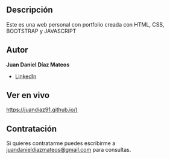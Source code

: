 ## Descripción

Este es una web personal con portfolio creada con HTML, CSS, BOOTSTRAP y JAVASCRIPT

## Autor 
**Juan Daniel Díaz Mateos**

* [LinkedIn](https://www.linkedin.com/in/juan-ddm/)


## Ver en vivo

[https://juandiaz91.github.io/)](https://juandiaz91.github.io/)


## Contratación

Si quieres contratarme puedes escribirme a juandanieldiazmateos@gmail.com para consultas.
